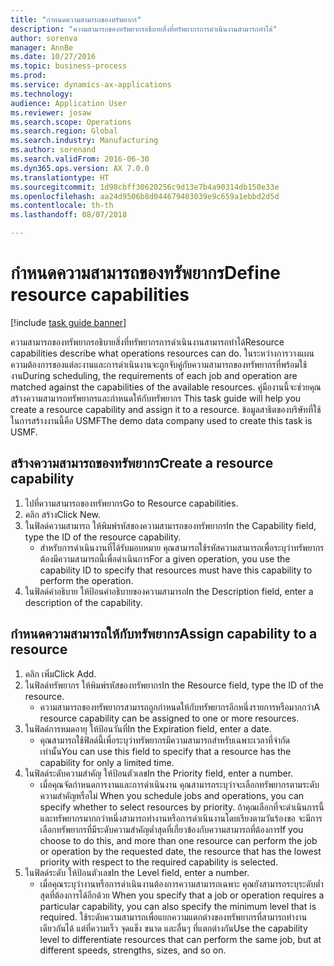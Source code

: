 ```yaml
--- 
title: "กำหนดความสามารถของทรัพยากร"
description: "ความสามารถของทรัพยากรอธิบายสิ่งที่ทรัพยากรการดำเนินงานสามารถทำได้"
author: sorenva
manager: AnnBe
ms.date: 10/27/2016
ms.topic: business-process
ms.prod: 
ms.service: dynamics-ax-applications
ms.technology: 
audience: Application User
ms.reviewer: josaw
ms.search.scope: Operations
ms.search.region: Global
ms.search.industry: Manufacturing
ms.author: sorenand
ms.search.validFrom: 2016-06-30
ms.dyn365.ops.version: AX 7.0.0
ms.translationtype: HT
ms.sourcegitcommit: 1d98cbff30620256c9d13e7b4a90314db150e33e
ms.openlocfilehash: aa24d9506b8d044679403039e9c659a1ebbd2d5d
ms.contentlocale: th-th
ms.lasthandoff: 08/07/2018

---
```

# <a name="define-resource-capabilities"></a><span data-ttu-id="7fe54-103">กำหนดความสามารถของทรัพยากร</span><span class="sxs-lookup"><span data-stu-id="7fe54-103">Define resource capabilities</span></span>

[!include [task guide banner](../../includes/task-guide-banner.md)]

<span data-ttu-id="7fe54-104">ความสามารถของทรัพยากรอธิบายสิ่งที่ทรัพยากรการดำเนินงานสามารถทำได้</span><span class="sxs-lookup"><span data-stu-id="7fe54-104">Resource capabilities describe what operations resources can do.</span></span> <span data-ttu-id="7fe54-105">ในระหว่างการวางแผน ความต้องการของแต่ละงานและการดำเนินงานจะถูกจับคู่กับความสามารถของทรัพยากรที่พร้อมใช้งาน</span><span class="sxs-lookup"><span data-stu-id="7fe54-105">During scheduling, the requirements of each job and operation are matched against the capabilities of the available resources.</span></span> <span data-ttu-id="7fe54-106">คู่มืองานนี้จะช่วยคุณสร้างความสามารถทรัพยากรและกำหนดให้กับทรัพยากร </span><span class="sxs-lookup"><span data-stu-id="7fe54-106">This task guide will help you create a resource capability and assign it to a resource.</span></span> <span data-ttu-id="7fe54-107">ข้อมูลสาธิตของบริษัทที่ใช้ในการสร้างงานนี้คือ USMF</span><span class="sxs-lookup"><span data-stu-id="7fe54-107">The demo data company used to create this task is USMF.</span></span>


## <a name="create-a-resource-capability"></a><span data-ttu-id="7fe54-108">สร้างความสามารถของทรัพยากร</span><span class="sxs-lookup"><span data-stu-id="7fe54-108">Create a resource capability</span></span>
1. <span data-ttu-id="7fe54-109">ไปที่ความสามารถของทรัพยากร</span><span class="sxs-lookup"><span data-stu-id="7fe54-109">Go to Resource capabilities.</span></span>
2. <span data-ttu-id="7fe54-110">คลิก สร้าง</span><span class="sxs-lookup"><span data-stu-id="7fe54-110">Click New.</span></span>
3. <span data-ttu-id="7fe54-111">ในฟิลด์ความสามารถ ให้พิมพ์รหัสของความสามารถของทรัพยากร</span><span class="sxs-lookup"><span data-stu-id="7fe54-111">In the Capability field, type the ID of the resource capability.</span></span>
    * <span data-ttu-id="7fe54-112">สำหรับการดำเนินงานที่ได้รับมอบหมาย คุณสามารถใช้รหัสความสามารถเพื่อระบุว่าทรัพยากรต้องมีความสามารถนี้เพื่อดำเนินการ</span><span class="sxs-lookup"><span data-stu-id="7fe54-112">For a given operation, you use the capability ID to specify that resources must have this capability to perform the operation.</span></span>  
4. <span data-ttu-id="7fe54-113">ในฟิลด์คำอธิบาย ให้ป้อนคำอธิบายของความสามารถ</span><span class="sxs-lookup"><span data-stu-id="7fe54-113">In the Description field, enter a description of the capability.</span></span>

## <a name="assign-capability-to-a-resource"></a><span data-ttu-id="7fe54-114">กำหนดความสามารถให้กับทรัพยากร</span><span class="sxs-lookup"><span data-stu-id="7fe54-114">Assign capability to a resource</span></span>
1. <span data-ttu-id="7fe54-115">คลิก เพิ่ม</span><span class="sxs-lookup"><span data-stu-id="7fe54-115">Click Add.</span></span>
2. <span data-ttu-id="7fe54-116">ในฟิลด์ทรัพยากร ให้พิมพ์รหัสของทรัพยากร</span><span class="sxs-lookup"><span data-stu-id="7fe54-116">In the Resource field, type the ID of the resource.</span></span>
    * <span data-ttu-id="7fe54-117">ความสามารถของทรัพยากรสามารถถูกกำหนดให้กับทรัพยากรอีกหนึ่งรายการหรือมากกว่า</span><span class="sxs-lookup"><span data-stu-id="7fe54-117">A resource capability can be assigned to one or more resources.</span></span>  
3. <span data-ttu-id="7fe54-118">ในฟิลด์การหมดอายุ ให้ป้อนวันที่</span><span class="sxs-lookup"><span data-stu-id="7fe54-118">In the Expiration field, enter a date.</span></span>
    * <span data-ttu-id="7fe54-119">คุณสามารถใช้ฟิลด์นี้เพื่อระบุว่าทรัพยากรมีความสามารถสำหรับเฉพาะเวลาที่จำกัดเท่านั้น</span><span class="sxs-lookup"><span data-stu-id="7fe54-119">You can use this field to specify that a resource has the capability for only a limited time.</span></span>  
4. <span data-ttu-id="7fe54-120">ในฟิลด์ระดับความสำคัญ ให้ป้อนตัวเลข</span><span class="sxs-lookup"><span data-stu-id="7fe54-120">In the Priority field, enter a number.</span></span>
    * <span data-ttu-id="7fe54-121">เมื่อคุณจัดกำหนดการงานและการดำเนินงาน คุณสามารถระบุว่าจะเลือกทรัพยากรตามระดับความสำคัญหรือไม่ </span><span class="sxs-lookup"><span data-stu-id="7fe54-121">When you schedule jobs and operations, you can specify whether to select resources by priority.</span></span> <span data-ttu-id="7fe54-122">ถ้าคุณเลือกที่จะดำเนินการนี้ และทรัพยากรมากกว่าหนึ่งสามารถทำงานหรือการดำเนินงานโดยเรียงตามวันร้องขอ จะมีการเลือกทรัพยากรที่มีระดับความสำคัญต่ำสุดที่เกี่ยวข้องกับความสามารถที่ต้องการ</span><span class="sxs-lookup"><span data-stu-id="7fe54-122">If you choose to do this, and more than one resource can perform the job or operation by the requested date, the resource that has the lowest priority with respect to the required capability is selected.</span></span>  
5. <span data-ttu-id="7fe54-123">ในฟิลด์ระดับ ให้ป้อนตัวเลข</span><span class="sxs-lookup"><span data-stu-id="7fe54-123">In the Level field, enter a number.</span></span>
    * <span data-ttu-id="7fe54-124">เมื่อคุณระบุว่างานหรือการดำเนินงานต้องการความสามารถเฉพาะ คุณยังสามารถระบุระดับต่ำสุดที่ต้องการได้อีกด้วย </span><span class="sxs-lookup"><span data-stu-id="7fe54-124">When you specify that a job or operation requires a particular capability, you can also specify the minimum level that is required.</span></span> <span data-ttu-id="7fe54-125">ใช้ระดับความสามารถเพื่อแยกความแตกต่างของทรัพยากรที่สามารถทำงานเดียวกันได้ แต่ที่ความเร็ว จุดแข็ง ขนาด และอื่นๆ ที่แตกต่างกัน</span><span class="sxs-lookup"><span data-stu-id="7fe54-125">Use the capability level to differentiate resources that can perform the same job, but at different speeds, strengths, sizes, and so on.</span></span>  


